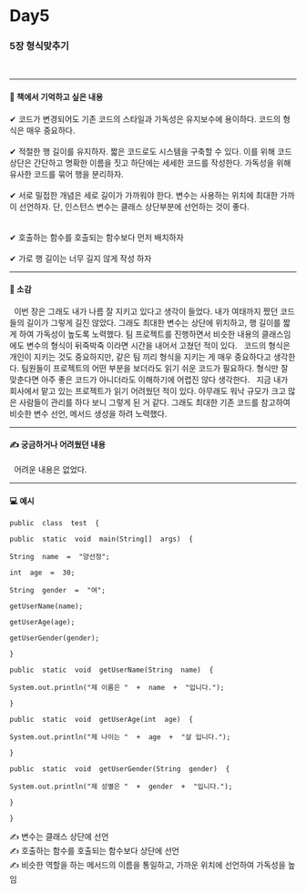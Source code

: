 # Day5 

### 5장 형식맞추기 

<br/>

---

#### 📖 책에서 기억하고 싶은 내용 
✔ 코드가 변경되어도 기존 코드의 스타일과 가독성은 유지보수에 용이하다. 코드의 형식은 매우 중요하다. 
<br/><br/>
✔ 적절한 행 길이를 유지하자. 짧은 코드로도 시스템을 구축할 수 있다. 이를 위해 코드 상단은 간단하고 명확한 이름을 짓고 하단에는 세세한 코드를 작성한다. 가독성을 위해 유사한 코드를 묶어 행을 분리하자. 
<br/><br/>
✔ 서로 밀접한 개념은 세로 길이가 가까워야 한다. 변수는 사용하는 위치에 최대한 가까이 선언하자. 단, 인스턴스 변수는 클래스 상단부분에 선언하는 것이 좋다.  
<br/><br/>
✔ 호출하는 함수를 호출되는 함수보다 먼저 배치하자
<br/><br/>
✔ 가로 행 길이는 너무 길지 않게 작성 하자 
<br/>

---

#### 📖 소감 
&nbsp; 이번 장은 그래도 내가 나름 잘 지키고 있다고 생각이 들었다. 내가 여태까지 짰던 코드들의 길이가 그렇게 길진 않았다. 그래도 최대한 변수는 상단에 위치하고, 행 길이를 짧게 하여 가독성이 높도록 노력했다. 팀 프로젝트를 진행하면서 비슷한 내용의 클래스임에도 변수의 형식이 뒤죽박죽 이라면 시간을 내어서 고쳤던 적이 있다. 
&nbsp;  코드의 형식은 개인이 지키는 것도 중요하지만, 같은 팀 끼리 형식을 지키는 게 매우 중요하다고 생각한다. 팀원들이 프로젝트의 어떤 부분을 보더라도 읽기 쉬운 코드가 필요하다. 형식만 잘 맞춘다면 아주 좋은 코드가 아니더라도 이해하기에 어렵진 않다 생각한다. 
&nbsp; 지금 내가 회사에서 맡고 있는 프로젝트가 읽기 어려웠던 적이 있다. 아무래도 워낙 규모가 크고 많은 사람들이 관리를 하다 보니 그렇게 된 거 같다. 그래도 최대한 기존 코드를 참고하여 비슷한 변수 선언, 메서드 생성을 하려 노력했다. 

---

#### ✍ 궁금하거나 어려웠던 내용
&nbsp; 어려운 내용은 없었다. 

---

#### 💻 예시 
```
public  class  test  {

public  static  void  main(String[]  args)  {

String  name  =  "양선정";

int  age  =  30;

String  gender  =  "여";

getUserName(name);

getUserAge(age);

getUserGender(gender);

}

public  static  void  getUserName(String  name)  {

System.out.println("제 이름은 "  +  name  +  "입니다.");

}

public  static  void  getUserAge(int  age)  {

System.out.println("제 나이는 "  +  age  +  "살 입니다.");

}

public  static  void  getUserGender(String  gender)  {

System.out.println("제 성별은 "  +  gender  +  "입니다.");

}

}
```
✍ 변수는 클래스 상단에 선언
<br/>
✍ 호출하는 함수를 호출되는 함수보다 상단에 선언
<br/>
✍ 비슷한 역할을 하는 메서드의 이름을 통일하고, 가까운 위치에 선언하여 가독성을 높임 
